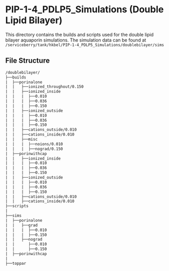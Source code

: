 # PIP-1-4_PDLP5_Simulations (Double Lipid Bilayer)
This directory contains the builds and scripts used for the double lipid bilayer aquaporin simulations. The simulation data can be found at `/serviceberry/tank/hkbel/PIP-1-4_PDLP5_Simulations/doublebilayer/sims`

## File Structure
```txt
/doublebilayer/ 
├──builds
|  ├──porinalone
|  |   ├──ionized_throughout/0.150
|  |   ├──ionized_inside
|  |   |  ├──0.010
|  |   |  ├──0.036
|  |   |  ├──0.150
|  |   ├──ionized_outside
|  |   |  ├──0.010
|  |   |  ├──0.036
|  |   |  ├──0.150
|  |   ├──cations_outside/0.010
|  |   ├──cations_inside/0.010
|  |   ├──misc
|  |   |  ├──noions/0.010
|  |   |  ├──nograd/0.150
|  ├──porinwithcap
|  |   ├──ionized_inside
|  |   |  ├──0.010
|  |   |  ├──0.036
|  |   |  ├──0.150
|  |   ├──ionized_outside
|  |   |  ├──0.010
|  |   |  ├──0.036
|  |   |  ├──0.150
|  |   ├──cations_outside/0.010
|  |   ├──cations_inside/0.010
├──scripts
|
├──sims
|  ├──porinalone
|  |   ├──grad
|  |   |  ├──0.010
|  |   |  ├──0.150
|  |   ├──nograd
|  |      ├──0.010
|  |      ├──0.150
|  ├──porinwithcap
|
├──toppar
```
